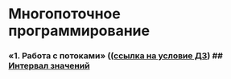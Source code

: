 # Многопоточное программирование

### «1. Работа с потоками» ([(ссылка на условие ДЗ](https://github.com/netology-code/jd-homeworks/blob/video/multithreading/README.md "Ссылка на GitHub Netologia")) ## [Интервал значений](./task1/README.md)
